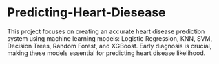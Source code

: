 # Predicting-Heart-Diesease
This project focuses on creating an accurate heart disease prediction system using machine learning models: Logistic Regression, KNN, SVM, Decision Trees, Random Forest, and XGBoost. Early diagnosis is crucial, making these models essential for predicting heart disease likelihood.
